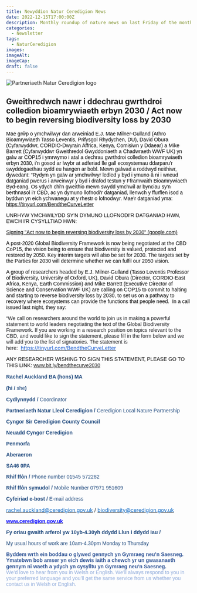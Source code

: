 ```yaml
---
title: Newyddion Natur Ceredigion News
date: 2022-12-15T17:00:00Z
description: Monthly roundup of nature news on last Friday of the month
categories: 
  - Newsletter
tags: 
  - NaturCeredigion
images: 
imageAlt: 
imageCap: 
draft: false
---
```


![Partneriaeth Natur Ceredigion logo](https://res.cloudinary.com/naturceredigion/image/upload/v1720616218/logo-newsletter.png)

<h2>Gweithredwch nawr i ddechrau gwrthdroi colledion bioamrywiaeth erbyn 2030 / Act now to begin reversing biodiversity loss by 2030</h2><p><span style="font-family: Arial, sans-serif; color: black">Mae grŵp o ymchwilwyr dan arweiniad E.J. Mae Milner-Gulland (Athro Bioamrywiaeth Tasso Leventis, Prifysgol Rhydychen, DU), David Obura (Cyfarwyddwr, CORDIO-Dwyrain Affrica, Kenya, Comisiwn y Ddaear) a Mike Barrett (Cyfarwyddwr Gweithredol Gwyddoniaeth a Chadwraeth WWF UK) yn galw ar COP15 i ymrwymo i atal a dechrau gwrthdroi colledion bioamrywiaeth erbyn 2030, i’n gosod ar lwybr at adferiad lle gall ecosystemau ddarparu’r swyddogaethau sydd eu hangen ar bobl. Mewn galwad a roddwyd neithiwr, dywedant: “Rydym yn galw ar ymchwilwyr ledled y byd i ymuno â ni i wneud datganiad pwerus i arweinwyr y byd i drafod testun y Fframwaith Bioamrywiaeth Byd-eang. Os ydych chi'n gweithio mewn swydd ymchwil ar bynciau sy'n berthnasol i'r CBD, ac yn dymuno llofnodi'r datganiad, llenwch y ffurflen isod a byddwn yn eich ychwanegu at y rhestr o lofnodwyr. Mae'r datganiad yma: </span><a target="_blank" rel="noopener noreferrer nofollow" href="https://tinyurl.com/BendtheCurveLetter"><span style="font-family: Arial, sans-serif; color: black">https://tinyurl.com/BendtheCurveLetter</span></a></p><p><span style="font-family: Arial, sans-serif; color: black">UNRHYW YMCHWILYDD SY'N DYMUNO LLOFNODI'R DATGANIAD HWN, EWCH I'R CYSYLLTIAD HWN:</span></p><p><a target="_blank" rel="noopener noreferrer nofollow" href="https://docs.google.com/forms/d/e/1FAIpQLSepSX_EqECsnuWnArYxh4pnHeif4pnZ7GNhVZ63IUS9OyDxqQ/viewform"><span style="font-family: Arial, sans-serif; color: black">Signing "Act now to begin reversing biodiversity loss by 2030" (google.com)</span></a></p><p><span style="font-family: Roboto; color: black">A </span><span style="font-family: Arial, sans-serif; color: black">post-2020 Global Biodiversity Framework is now being negotiated at the CBD CoP15, the vision being to ensure that biodiversity is valued, protected and restored by 2050. Key interim targets will also be set for 2030. The targets set by the Parties for 2030 will determine whether we can fulfil our 2050 vision.</span></p><p><span style="font-family: Arial, sans-serif; color: black">A group of researchers headed by E.J. Milner-Gulland (Tasso Leventis Professor of Biodiversity, University of Oxford, UK), David Obura (Director, CORDIO-East Africa, Kenya, Earth Commission) and Mike Barrett (Executive Director of Science and Conservation WWF UK) are calling on COP15 to commit to halting and starting to reverse biodiversity loss by 2030, to set us on a pathway to recovery where ecosystems can provide the functions that people need.&nbsp; In a call issued last night, they say:</span></p><p><span style="font-family: Arial, sans-serif; color: rgb(32, 33, 36)">“We call on researchers around the world to join us in making a powerful statement to world leaders negotiating the text of the Global Biodiversity Framework. If you are working in a research position on topics relevant to the CBD, and would like to sign the statement, please fill in the form below and we will add you to the list of signatories. The statement is here:&nbsp;</span>&nbsp;<a target="_blank" rel="noopener noreferrer nofollow" href="https://tinyurl.com/BendtheCurveLetter"><span style="color: rgb(17, 85, 204)">https://tinyurl.com/BendtheCurveLetter</span></a></p><p><span style="font-family: Arial, sans-serif; color: black">ANY RESEARCHER WISHING TO SIGN THIS STATEMENT, PLEASE GO TO THIS LINK: </span><a target="_blank" rel="noopener noreferrer nofollow" href="https://www.bit.ly/bendthecurve2030"><span style="font-family: Arial, sans-serif">www.bit.ly/bendthecurve2030</span></a>&nbsp;</p><p><strong><span style="font-family: Arial, sans-serif; color: rgb(31, 73, 125)">Rachel Auckland BA (hons) MA &nbsp;&nbsp;&nbsp;&nbsp;&nbsp;&nbsp;&nbsp;</span></strong> &nbsp;&nbsp;&nbsp;&nbsp;&nbsp;&nbsp;&nbsp;&nbsp;&nbsp;&nbsp;&nbsp;&nbsp;&nbsp;&nbsp;&nbsp;&nbsp;&nbsp;&nbsp;&nbsp;&nbsp;&nbsp;&nbsp;&nbsp;&nbsp;</p><p><strong><span style="font-family: Arial, sans-serif; color: rgb(31, 73, 125)">(hi / </span></strong><span style="font-family: Arial, sans-serif; color: rgb(31, 73, 125)">she</span><strong><span style="font-family: Arial, sans-serif; color: rgb(31, 73, 125)">)&nbsp;&nbsp;&nbsp;</span></strong>&nbsp;&nbsp;&nbsp;</p><p><strong><span style="font-family: Arial, sans-serif; color: rgb(31, 73, 125)">Cydlynnydd /</span></strong> <span style="font-family: Arial, sans-serif; color: rgb(31, 73, 125)">Coordinator</span></p><p><strong><span style="font-family: Arial, sans-serif; color: rgb(31, 73, 125)">Partneriaeth Natur Lleol Ceredigion / </span></strong><span style="font-family: Arial, sans-serif; color: rgb(31, 73, 125)">Ceredigion Local Nature Partnership</span></p><p><strong><span style="font-family: Arial, sans-serif; color: rgb(31, 73, 125)">Cyngor Sir Ceredigion County Council</span></strong></p><p><strong><span style="font-family: Arial, sans-serif; color: rgb(31, 73, 125)">Neuadd Cyngor Ceredigion</span></strong></p><p><strong><span style="font-family: Arial, sans-serif; color: rgb(31, 73, 125)">Penmorfa</span></strong></p><p><strong><span style="font-family: Arial, sans-serif; color: rgb(31, 73, 125)">Aberaeron</span></strong></p><p><strong><span style="font-family: Arial, sans-serif; color: rgb(31, 73, 125)">SA46 0PA</span></strong></p><p><strong><span style="font-family: Arial, sans-serif; color: rgb(31, 73, 125)">Rhif ffôn / </span></strong><span style="font-family: Arial, sans-serif; color: rgb(31, 73, 125)">Phone number 01545 572282</span></p><p><strong><span style="font-family: Arial, sans-serif; color: rgb(31, 73, 125)">Rhif ffôn symudol / </span></strong><span style="font-family: Arial, sans-serif; color: rgb(31, 73, 125)">Mobile Number 07971 951609</span></p><p><strong><span style="font-family: Arial, sans-serif; color: rgb(31, 73, 125)">Cyfeiriad e-bost / </span></strong><span style="font-family: Arial, sans-serif; color: rgb(31, 73, 125)">E-mail address</span></p><p><a target="_blank" rel="noopener noreferrer nofollow" href="mailto:rachel.auckland@ceredigion.gov.uk"><span style="color: rgb(5, 99, 193)">rachel.auckland@ceredigion.gov.uk</span></a> / <a target="_blank" rel="noopener noreferrer nofollow" href="mailto:biodiversity@ceredigion.gov.uk"><span style="color: rgb(5, 99, 193)">biodiversity@ceredigion.gov.uk</span></a></p><p><a target="_blank" rel="noopener noreferrer nofollow" href="http://www.ceredigion.gov.uk/"><strong><span style="font-family: Arial, sans-serif; color: blue">www.ceredigion.gov.uk</span></strong></a></p><p><strong><span style="font-family: Arial, sans-serif; color: rgb(31, 73, 125)">Fy oriau gwaith arferol yw 10yb-4.30yh ddydd Llun i ddydd Iau /</span></strong></p><p><span style="font-family: Arial, sans-serif; color: rgb(31, 73, 125)">My usual hours of work are 10am-4.30pm Monday to Thursday</span></p><p><strong><span style="font-family: Arial, sans-serif; color: rgb(47, 84, 150)">Byddem wrth ein boddau o glywed gennych yn Gymraeg neu’n Saesneg. Ymatebwn bob amser yn eich dewis iaith a chewch yr un gwasanaeth gennym ni waeth a ydych yn cysylltu yn Gymraeg neu’n Saesneg.</span><span style="color: rgb(87, 87, 86)"><br></span></strong><span style="font-family: Arial, sans-serif; color: rgb(142, 170, 219)">We’d love to hear from you in Welsh or English. We’ll always respond to you in your preferred language and you’ll get the same service from us whether you contact us in Welsh or English.</span></p><ol class="footnotes"></ol>